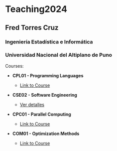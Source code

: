 # Teaching2024

## Fred Torres Cruz
### Ingeniería Estadística e Informática
### Universidad Nacional del Altiplano de Puno

Courses:

- **CPL01 - Programming Languages**
  - [Link to Course](#) <!-- Update with your course link -->
  
- **CSE02 - Software Engineering**
  - [Ver detalles](CSE02.md) 
  
- **CPC01 - Parallel Computing**
  - [Link to Course](#) <!-- Update with your course link -->
  
- **COM01 - Optimization Methods**
  - [Link to Course](#) <!-- Update with your course link -->
